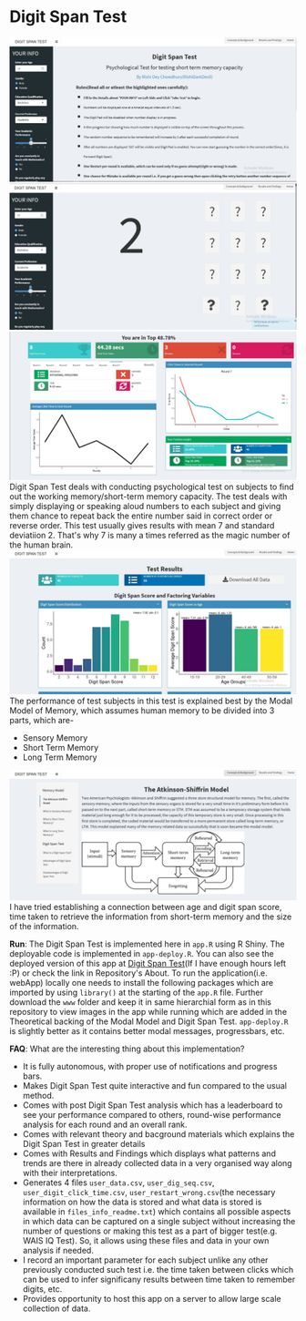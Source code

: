 # Digit Span Test
![Homescreen of App](App-SS/Capture-1.JPG)
![Ongoing Digit Span Test](App-SS/Capture-5.JPG)
![Post Test Results and Ranking](App-SS/Capture-2.JPG)
Digit Span Test deals with conducting psychological test on subjects to find out the working memory/short-term memory capacity. The test deals with simply displaying or speaking aloud numbers to each subject and giving them chance to repeat back the entire number said in correct order or reverse order. This test usually gives results with mean 7 and standard deviatiion 2. That's why 7 is many a times referred as the magic number of the human brain.\
![Test Results of all Individuals](App-SS/Capture-3.JPG)
The performance of test subjects in this test is explained best by the Modal Model of Memory, which assumes human memory to be divided into 3 parts, which are-
- Sensory Memory
- Short Term Memory
- Long Term Memory

![Background Material on the Memory Model and Digit Span Test](App-SS/Capture-4.JPG)
I have tried establishing a connection between age and digit span score, time taken to retrieve the information from short-term memory and the size of the information.

**Run**: The Digit Span Test is implemented here in `app.R` using R Shiny. The deployable code is implemented in `app-deploy.R`. You can also see the deployed version of this app at [Digit Span Test](https://rishidarkdevil.shinyapps.io/Digit-Span-Test/)(If I have enough hours left :P) or check the link in Repository's About. To run the application(i.e. webApp) locally one needs to install the following packages which are imported by using `library()` at the starting of the `app.R` file. Further download the `www` folder and keep it in same hierarchial form as in this repository to view images in the app while running which are added in the Theoretical backing of the Modal Model and Digit Span Test. `app-deploy.R` is slightly better as it contains better modal messages, progressbars, etc.

**FAQ**: What are the interesting thing about this implementation?
- It is fully autonomous, with proper use of notifications and progress bars.
- Makes Digit Span Test quite interactive and fun compared to the usual method.
- Comes with post Digit Span Test analysis which has a leaderboard to see your performance compared to others, round-wise performance analysis for each round and an overall rank.
- Comes with relevant theory and bacground materials which explains the Digit Span Test in greater details
- Comes with Results and Findings which displays what patterns and trends are there in already collected data in a very organised way along with their interpretations.
- Generates 4 files `user_data.csv`, `user_dig_seq.csv`, `user_digit_click_time.csv`, `user_restart_wrong.csv`(the necessary information on how the data is stored and what data is stored is available in `files_info_readme.txt`) which contains all possible aspects in which data can be captured on a single subject without increasing the number of questions or making this test as a part of bigger test(e.g. WAIS IQ Test). So, it allows using these files and data in your own analysis if needed.
- I record an important parameter for each subject unlike any other previously conducted such test i.e. the time taken between clicks which can be used to infer significany results between time taken to remember digits, etc.
- Provides opportunity to host this app on a server to allow large scale collection of data.

